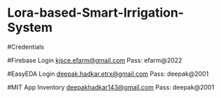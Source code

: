 # Lora-based-Smart-Irrigation-System

#Credentials

#Firebase Login
kjsce.efarm@gmail.com Pass: efarm@2022

#EasyEDA Login
deepak.hadkar.etrx@gmail.com  Pass: deepak@2001

#MIT App Inventory
deepakhadkar143@gmail.com Pass: deepak@2001
